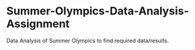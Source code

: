 # Summer-Olympics-Data-Analysis-Assignment
Data Analysis of Summer Olympics to find required data/results.
